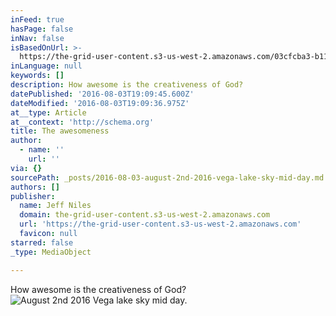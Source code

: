 ```yaml
---
inFeed: true
hasPage: false
inNav: false
isBasedOnUrl: >-
  https://the-grid-user-content.s3-us-west-2.amazonaws.com/03cfcba3-b112-4c5f-ba75-177a0a97d3e6.jpg
inLanguage: null
keywords: []
description: How awesome is the creativeness of God?
datePublished: '2016-08-03T19:09:45.600Z'
dateModified: '2016-08-03T19:09:36.975Z'
at__type: Article
at__context: 'http://schema.org'
title: The awesomeness
author:
  - name: ''
    url: ''
via: {}
sourcePath: _posts/2016-08-03-august-2nd-2016-vega-lake-sky-mid-day.md
authors: []
publisher:
  name: Jeff Niles
  domain: the-grid-user-content.s3-us-west-2.amazonaws.com
  url: 'https://the-grid-user-content.s3-us-west-2.amazonaws.com'
  favicon: null
starred: false
_type: MediaObject

---
```

How awesome is the creativeness of God?
![August 2nd 2016 Vega lake sky mid day.](https://the-grid-user-content.s3-us-west-2.amazonaws.com/03cfcba3-b112-4c5f-ba75-177a0a97d3e6.jpg)